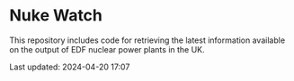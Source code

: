 # Nuke Watch

This repository includes code for retrieving the latest information available on the output of EDF nuclear power plants in the UK.

Last updated: 2024-04-20 17:07